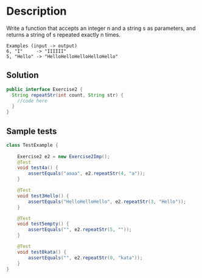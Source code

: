 # Description

Write a function that accepts an integer n and a string s as parameters, and returns a string of s repeated exactly n
times.

```
Examples (input -> output)
6, "I"     -> "IIIIII"
5, "Hello" -> "HelloHelloHelloHelloHello"
```

## Solution

````java
public interface Exercise2 {
  String repeatStr(int count, String str) {
    //code here
  }
}
````

## Sample tests

```java
class TestExample {
  
    Exercise2 e2 = new Exercise2Imp();
    @Test
    void test4a() {
        assertEquals("aaaa", e2.repeatStr(4, "a"));
    }

    @Test
    void test3Hello() {
        assertEquals("HelloHelloHello", e2.repeatStr(3, "Hello"));
    }

    @Test
    void test5empty() {
        assertEquals("", e2.repeatStr(5, ""));
    }

    @Test
    void test0kata() {
        assertEquals("", e2.repeatStr(0, "kata"));
    }
}
```
